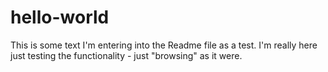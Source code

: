 # hello-world

This is some text I'm entering into the Readme file as a test. I'm really here just testing the functionality - just "browsing" as it were. 
